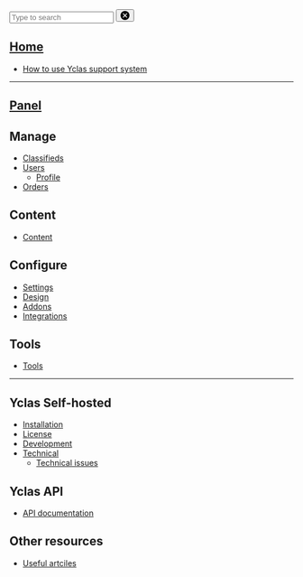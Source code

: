 <div class="search"><div class="input-wrap">
      <input type="search" value="" aria-label="Search text" placeholder="Type to search" id="search-algolia" class="search-algolia">
      <button class="clear-button" aria-label="Clear search">
                <svg width="16" height="16" viewBox="0 0 16 16" xmlns="http://www.w3.org/2000/svg">
                    <circle cx="8" cy="8" r="8" fill="black"></circle>
                    <path stroke="white" stroke-width="1.5" d="M4.5,4.5,11.5,11.5" vector-effect="non-scaling-stroke"></path>
                    <path stroke="white" stroke-width="1.5" d="M4.5,11.5,11.5,4.5" vector-effect="non-scaling-stroke"></path>
                </svg>
            </button>
    </div>
    <div class="results-panel"></div>
    </div>

<!-- docs/_sidebar.md -->

## [Home](README.md)
  - [How to use Yclas support system](Home-how-to-use-yclas-support-system.md)
  
---

## [Panel](panel.md)

## Manage
- [Classifieds](Classifieds.md) 
- [Users](Users.md)
   - [Profile](Profile.md)
- [Orders](Orders.md)

## Content

- [Content](Content-new.md)

## Configure

- [Settings](settings.md)
- [Design](Design.md)
- [Addons](Addons.md)
- [Integrations](Integrations.md)


## Tools

 - [Tools](Tools.md)
---
## Yclas Self-hosted
- [Installation](Yclas-self-hosted-installation.md)
- [License](License.md)
- [Development](Yclas-self-hosted-development.md)
- [Technical](Yclas-self-hosted-technical.md)
   - [Technical issues](Technical-issues.md)
 
## Yclas API
 -  [API documentation](api-documentation.md)
 
## Other resources
- [Useful artciles](Useful-articles.md)
